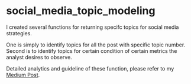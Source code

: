 # social_media_topic_modeling
I created several functions for returning specifc topics for social media strategies. 

One is simply to identify topics for all the post with specific topic number.
Second is to identify topics for certain condition of certain metrics the analyst desires to observe. 

Detailed analytics and guideline of these function, please refer to my [Medium Post](https://medium.com/@henryfeng/decide-your-post-topics-on-social-media-with-simple-topic-modeling-8ec1287d0eb9). 
